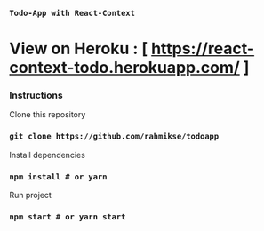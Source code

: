 ### `Todo-App with React-Context`
# View on Heroku : [ https://react-context-todo.herokuapp.com/ ]

### Instructions

Clone this repository
### `git clone https://github.com/rahmikse/todoapp`

Install dependencies
### `npm install # or yarn`

Run project
### `npm start # or yarn start`


